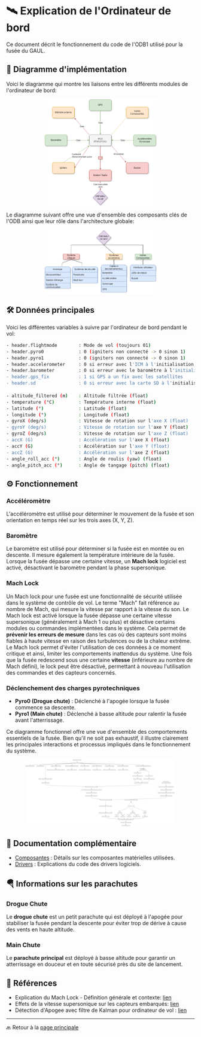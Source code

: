 # 🛰️ **Explication de l'Ordinateur de bord**

Ce document décrit le fonctionnement du code de l'ODB1 utilisé pour la fusée du GAUL.

## 🌳 **Diagramme d'implémentation**

Voici le diagramme qui montre les liaisons entre les différents modules de l'ordinateur de bord:

<div align="center"; style="display: flex; justify-content: space-around;">
  <img src="./Explications/Diagramme_Communications.png" alt="ODB1" width="60%">
</div>

Le diagramme suivant offre une vue d'ensemble des composants clés de l'ODB ainsi que leur rôle dans l'architecture globale:

<div align="center"; style="display: flex; justify-content: space-around;">
  <img src="./Explications/Diagramme_Structure.png" alt="ODB1" width="60%">
</div>
  
## 🛠️ **Données principales**

Voici les différentes variables à suivre par l'ordinateur de bord pendant le vol:

```bash
- header.flightmode        : Mode de vol (toujours 01)
- header.pyro0             : 0 (igniters non connecté -> 0 sinon 1)
- header.pyro1             : 0 (igniters non connecté -> 0 sinon 1)
- header.accelerometer     : 0 si erreur avec l'ICM à l'initialisation, sinon 1
- header.barometer         : 0 si erreur avec le baromètre à l'initialisation, sinon 1
- header.gps_fix           : 1 si GPS a un fix avec les satellites
- header.sd                : 0 si erreur avec la carte SD à l'initialisation, sinon 1

- altitude_filtered (m)    : Altitude filtrée (float)
- temperature (°C)         : Température interne (float)
- latitude (°)             : Latitude (float)
- longitude (°)            : Longitude (float)
- gyroX (deg/s)            : Vitesse de rotation sur l'axe X (float)
- gyroY (deg/s)            : Vitesse de rotation sur l'axe Y (float)
- gyroZ (deg/s)            : Vitesse de rotation sur l'axe Z (float)
- accX (G)                 : Accélération sur l'axe X (float)
- accY (G)                 : Accélération sur l'axe Y (float)
- accZ (G)                 : Accélération sur l'axe Z (float)
- angle_roll_acc (°)       : Angle de roulis (yaw) (float)
- angle_pitch_acc (°)      : Angle de tangage (pitch) (float)
```

## ⚙️ **Fonctionnement**

### **Accéléromètre**
L'accéléromètre est utilisé pour déterminer le mouvement de la fusée et son orientation en temps réel sur les trois axes (X, Y, Z).

### **Baromètre**
Le baromètre est utilisé pour déterminer si la fusée est en montée ou en descente. Il mesure également la température intérieure de la fusée. Lorsque la fusée dépasse une certaine vitesse, un **Mach lock** logiciel est activé, désactivant le baromètre pendant la phase supersonique. 

### **Mach Lock** 
Un Mach lock pour une fusée est une fonctionnalité de sécurité utilisée dans le système de contrôle de vol. Le terme "Mach" fait référence au nombre de Mach, qui mesure la vitesse par rapport à la vitesse du son. Le Mach lock est activé lorsque la fusée dépasse une certaine vitesse supersonique (généralement à Mach 1 ou plus) et désactive certains modules ou commandes implémentées dans le système. Cela permet de **prévenir les erreurs de mesure** dans les cas où des capteurs sont moins fiables à haute vitesse en raison des turbulences ou de la chaleur extrême. Le Mach lock permet d'éviter l'utilisation de ces données à ce moment critique et ainsi, limiter les comportements inattendus du système. Une fois que la fusée redescend sous une certaine **vitesse** (inférieure au nombre de Mach défini), le lock peut être désactivé, permettant à nouveau l'utilisation des commandes et des capteurs concernés.

### **Déclenchement des charges pyrotechniques**
- **Pyro0 (Drogue chute)** : Déclenché à l'apogée lorsque la fusée commence sa descente.
- **Pyro1 (Main chute)** : Déclenché à basse altitude pour ralentir la fusée avant l'atterrissage.

Ce diagramme fonctionnel offre une vue d'ensemble des comportements essentiels de la fusée. Bien qu'il ne soit pas exhaustif, il illustre clairement les principales interactions et processus impliqués dans le fonctionnement du système.

<div align="center" style="display: flex; justify-content: space-around;">
  <a href="./Explications/Diagramme_Fonctionnel.png" target="_blank">
    <img src="./Explications/Diagramme_Fonctionnel.png" alt="Diagramme Fonctionnel" style="max-width: 80%; height: auto;">
  </a>
</div>

## 📄 **Documentation complémentaire**
- [Composantes](./ODB1/Composantes.md) : Détails sur les composantes matérielles utilisées.
- [Drivers](./ODB1/Drivers.md) : Explications du code des drivers logiciels.

## 🪂 **Informations sur les parachutes**

### **Drogue Chute**
Le **drogue chute** est un petit parachute qui est déployé à l'apogée pour stabiliser la fusée pendant la descente pour éviter trop de dérive à cause des vents en haute altitude.

### **Main Chute**
Le **parachute principal** est déployé à basse altitude pour garantir un atterrissage en douceur et en toute sécurisé près du site de lancement.

## 📘 **Références**
- Explication du Mach Lock - Définition générale et contexte: [lien](https://fr.wikipedia.org/wiki/Nombre_de_Mach)
- Effets de la vitesse supersonique sur les capteurs embarqués: [lien](https://www.grc.nasa.gov/www/k-12/airplane/mach.html)
- Détection d'Apogee avec filtre de Kalman pour ordinateur de vol : [lien](./Explications/DetectionApogeewithKalmanFilter.pdf)
---

🔙 Retour à la [page principale](../../README.md)
